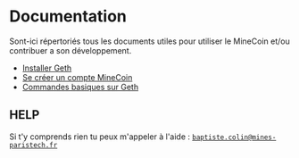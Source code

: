 # Documentation

Sont-ici répertoriés tous les documents utiles pour utiliser le MineCoin et/ou contribuer a son développement.

  * [Installer Geth](https://github.com/baptistecolin/minecoin/blob/master/docs/install.md)
  * [Se créer un compte MineCoin](https://github.com/baptistecolin/minecoin/blob/master/docs/account_creation.md)
  * [Commandes basiques sur Geth](https://github.com/baptistecolin/minecoin/blob/master/docs/geth_intro.md)

## HELP

Si t'y comprends rien tu peux m'appeler à l'aide : [`baptiste.colin@mines-paristech.fr`](mailto:baptiste.colin@mines-paristech.fr)
